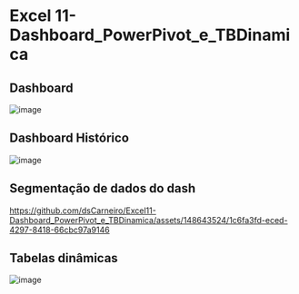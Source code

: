# Excel 11-Dashboard_PowerPivot_e_TBDinamica

## Dashboard
![image](https://github.com/dsCarneiro/Excel11-Dashboard_PowerPivot_e_TBDinamica/assets/148643524/6ece7cb6-7e9e-4c60-ace7-409976685d88)


## Dashboard Histórico
![image](https://github.com/dsCarneiro/Excel11-Dashboard_PowerPivot_e_TBDinamica/assets/148643524/1be44c5f-575e-42c1-9434-7ae432a53317)

## Segmentação de dados do dash
https://github.com/dsCarneiro/Excel11-Dashboard_PowerPivot_e_TBDinamica/assets/148643524/1c6fa3fd-eced-4297-8418-66cbc97a9146

## Tabelas dinâmicas
![image](https://github.com/dsCarneiro/Excel11-Dashboard_PowerPivot_e_TBDinamica/assets/148643524/063ad69f-f136-47e5-be11-72ede75dc3cd)
